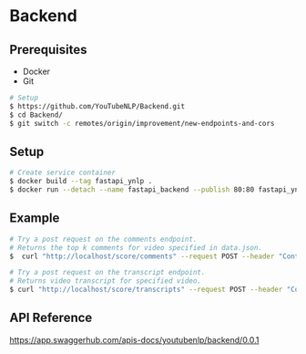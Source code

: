 # Backend


## Prerequisites
- Docker
- Git

```bash
# Setup
$ https://github.com/YouTubeNLP/Backend.git
$ cd Backend/
$ git switch -c remotes/origin/improvement/new-endpoints-and-cors
```

## Setup

```bash
# Create service container
$ docker build --tag fastapi_ynlp .
$ docker run --detach --name fastapi_backend --publish 80:80 fastapi_ynlp
 ```
## Example

```bash
# Try a post request on the comments endpoint.
# Returns the top k comments for video specified in data.json.
$  curl "http://localhost/score/comments" --request POST --header "Content-Type: application/json" --data @data.json
```

```bash
# Try a post request on the transcript endpoint.
# Returns video transcript for specified video.
$ curl "http://localhost/score/transcripts" --request POST --header "Content-Type: application/json" --data @data.json
```
## API Reference
https://app.swaggerhub.com/apis-docs/youtubenlp/backend/0.0.1
<!-- <table>
	<tr>
		<th>Method</th>
		<th>Status</th>
		<th>Url</th>
		<th>Response</th>
	</tr>
	<tr>
		<td>POST</td>
		<td>201</td>
		<td>http://127.0.0.1:8080/score/comments</td>
		<td>
			
{
	
}	
		</td>
	</tr>
	<tr>
		<td>POST</td>
		<td>201</td>
		<td>http://127.0.0.1:8080/score/transcript</td>
		<td>	
{
	
}	
		</td>
	</tr>
</table> -->
